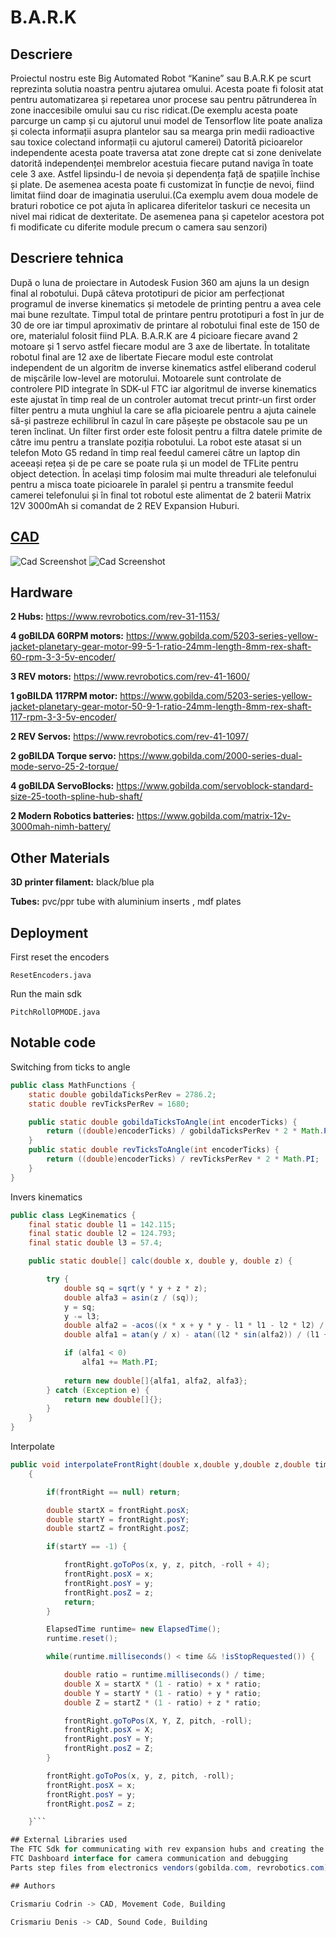 # B.A.R.K


## Descriere
 
 Proiectul nostru este Big Automated Robot “Kanine” sau B.A.R.K pe scurt reprezinta solutia noastra pentru ajutarea omului. Acesta poate fi folosit atat pentru automatizarea și repetarea unor procese sau pentru pătrunderea în zone inaccesibile omului sau cu risc ridicat.(De exemplu acesta poate parcurge un camp și cu ajutorul unui model de Tensorflow lite poate analiza și colecta informații asupra plantelor sau sa mearga prin medii radioactive sau toxice colectand informații cu ajutorul camerei)
Datorită picioarelor independente acesta poate traversa atat zone drepte cat si zone denivelate datorită independenței membrelor acestuia fiecare putand naviga în toate cele 3 axe. Astfel lipsindu-l de nevoia și dependența față de spațiile închise și plate.
De asemenea acesta poate fi customizat în funcție de nevoi, fiind limitat fiind doar de imaginatia userului.(Ca exemplu avem doua modele de braturi robotice ce pot ajuta în aplicarea diferitelor taskuri ce necesita un nivel mai ridicat de dexteritate. De asemenea pana și capetelor acestora pot fi modificate cu diferite module precum o camera sau senzori)
 
## Descriere tehnica
 După o luna de proiectare in Autodesk Fusion 360 am ajuns la un design final al robotului. După câteva prototipuri de picior am perfecționat programul de inverse kinematics și metodele de printing pentru a avea cele mai bune rezultate.
Timpul total de printare pentru prototipuri a fost în jur de 30 de ore iar timpul aproximativ de printare al robotului final este de 150 de ore, materialul folosit fiind PLA. B.A.R.K are 4 picioare fiecare avand 2 motoare și 1 servo astfel fiecare modul are 3 axe de libertate. În totalitate robotul final are 12 axe de libertate Fiecare modul este controlat independent de un algoritm de inverse kinematics astfel eliberand coderul de mișcările low-level are motorului. Motoarele sunt controlate de controlere PID integrate în SDK-ul FTC iar algoritmul de inverse kinematics este ajustat în timp real de un controler automat trecut printr-un first order filter pentru a muta unghiul la care se afla picioarele pentru a ajuta cainele să-și pastreze echilibrul în cazul în care pășește pe obstacole sau pe un teren înclinat. Un filter first order este folosit pentru a filtra datele primite de către imu pentru a translate poziția robotului.
La robot este atasat si un telefon Moto G5 redand în timp real feedul camerei către un laptop din aceeași rețea și de pe care se poate rula și un model de TFLite pentru object detection. În același timp folosim mai multe threaduri ale telefonului pentru a misca toate picioarele în paralel și pentru a transmite feedul camerei telefonului și în final tot robotul este alimentat de 2 baterii Matrix 12V 3000mAh si comandat de 2 REV Expansion Huburi.



## <a href="https://a360.co/3bcF5bw">CAD</a>

![Cad Screenshot](/assets/image1.jpeg)
![Cad Screenshot](/assets/image2.jpeg)


## Hardware

**2 Hubs:** https://www.revrobotics.com/rev-31-1153/

**4 goBILDA 60RPM motors:** https://www.gobilda.com/5203-series-yellow-jacket-planetary-gear-motor-99-5-1-ratio-24mm-length-8mm-rex-shaft-60-rpm-3-3-5v-encoder/

**3 REV motors:** https://www.revrobotics.com/rev-41-1600/

**1 goBILDA 117RPM motor:** https://www.gobilda.com/5203-series-yellow-jacket-planetary-gear-motor-50-9-1-ratio-24mm-length-8mm-rex-shaft-117-rpm-3-3-5v-encoder/

**2 REV Servos:** https://www.revrobotics.com/rev-41-1097/

**2 goBILDA Torque servo:** https://www.gobilda.com/2000-series-dual-mode-servo-25-2-torque/

**4 goBILDA ServoBlocks:** https://www.gobilda.com/servoblock-standard-size-25-tooth-spline-hub-shaft/

**2 Modern Robotics batteries:** https://www.gobilda.com/matrix-12v-3000mah-nimh-battery/

## Other Materials

**3D printer filament:** black/blue pla 

**Tubes:** pvc/ppr tube with aluminium inserts , mdf plates

## Deployment

First reset the encoders

```
ResetEncoders.java
```

Run the main sdk

```
PitchRollOPMODE.java
```

## Notable code

Switching from ticks to angle
```java
public class MathFunctions {
    static double gobildaTicksPerRev = 2786.2;
    static double revTicksPerRev = 1680;

    public static double gobildaTicksToAngle(int encoderTicks) {
        return ((double)encoderTicks) / gobildaTicksPerRev * 2 * Math.PI;
    }
    public static double revTicksToAngle(int encoderTicks) {
        return ((double)encoderTicks) / revTicksPerRev * 2 * Math.PI;
    }
}
```

Invers kinematics
```java
public class LegKinematics {
    final static double l1 = 142.115;
    final static double l2 = 124.793;
    final static double l3 = 57.4;

    public static double[] calc(double x, double y, double z) {

        try {
            double sq = sqrt(y * y + z * z);
            double alfa3 = asin(z / (sq));
            y = sq;
            y -= l3;
            double alfa2 = -acos((x * x + y * y - l1 * l1 - l2 * l2) / (2 * l1 * l2));
            double alfa1 = atan(y / x) - atan((l2 * sin(alfa2)) / (l1 + l2 * cos(alfa2)));

            if (alfa1 < 0) 
                alfa1 += Math.PI;
            
            return new double[]{alfa1, alfa2, alfa3};
        } catch (Exception e) {
            return new double[]{};
        }
    }
}
```
Interpolate
```java
public void interpolateFrontRight(double x,double y,double z,double time) //pos in mm / time in milliseconds
    {

        if(frontRight == null) return;

        double startX = frontRight.posX;
        double startY = frontRight.posY;
        double startZ = frontRight.posZ;

        if(startY == -1) {

            frontRight.goToPos(x, y, z, pitch, -roll + 4);
            frontRight.posX = x;
            frontRight.posY = y;
            frontRight.posZ = z;
            return;
        }

        ElapsedTime runtime= new ElapsedTime();
        runtime.reset();

        while(runtime.milliseconds() < time && !isStopRequested()) {

            double ratio = runtime.milliseconds() / time;
            double X = startX * (1 - ratio) + x * ratio;
            double Y = startY * (1 - ratio) + y * ratio;
            double Z = startZ * (1 - ratio) + z * ratio;

            frontRight.goToPos(X, Y, Z, pitch, -roll);
            frontRight.posX = X;
            frontRight.posY = Y;
            frontRight.posZ = Z;
        }

        frontRight.goToPos(x, y, z, pitch, -roll);
        frontRight.posX = x;
        frontRight.posY = y;
        frontRight.posZ = z;

    }```

## External Libraries used
The FTC Sdk for communicating with rev expansion hubs and creating the robot controller app
FTC Dashboard interface for camera communication and debugging
Parts step files from electronics vendors(gobilda.com, revrobotics.com)

## Authors

Crismariu Codrin -> CAD, Movement Code, Building

Crismariu Denis -> CAD, Sound Code, Building

